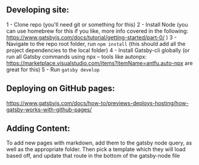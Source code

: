 ## Developing site:

1 - Clone repo (you'll need git or something for this)
2 - Install Node (you can use homebrew for this if you like, more info covered in the following: https://www.gatsbyjs.com/docs/tutorial/getting-started/part-0/ )
3 - Navigate to the repo root folder, run `npm install` (this should add all the project dependencies to the local folder)
4 - Install Gatsby-cli globally (or run all Gatsby commands using npx – tools like autonpx: https://marketplace.visualstudio.com/items?itemName=antfu.auto-npx are great for this)
5 - Run `gatsby develop`
 

## Deploying on GitHub pages:

https://www.gatsbyjs.com/docs/how-to/previews-deploys-hosting/how-gatsby-works-with-github-pages/


## Adding Content:

To add new pages with markdown, add them to the gatsby node query, as well as the appropriate folder. Then pick a template which they will load based off, and update that route in the bottom of the gatsby-node file
